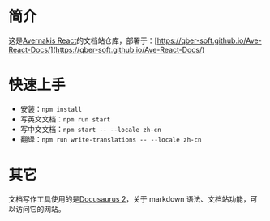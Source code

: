 # 简介

这是[Avernakis React](https://github.com/qber-soft/Ave-React)的文档站仓库，部署于：[https://qber-soft.github.io/Ave-React-Docs/](https://qber-soft.github.io/Ave-React-Docs/)

# 快速上手

-   安装：`npm install`
-   写英文文档：`npm run start`
-   写中文文档：`npm start -- --locale zh-cn`
-   翻译：`npm run write-translations -- --locale zh-cn`

# 其它

文档写作工具使用的是[Docusaurus 2](https://docusaurus.io/)，关于 markdown 语法、文档站功能，可以访问它的网站。
